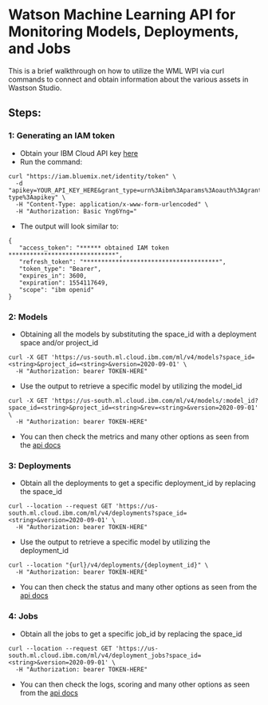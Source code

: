 # Watson Machine Learning API for Monitoring Models, Deployments, and Jobs

This is a brief walkthrough on how to utilize the WML WPI via curl commands to connect and obtain information about the various assets in Wastson Studio.

## Steps:

### 1: Generating an IAM token
- Obtain your IBM Cloud API key [here](https://cloud.ibm.com/iam/apikeys)
- Run the command:
```
curl "https://iam.bluemix.net/identity/token" \
  -d "apikey=YOUR_API_KEY_HERE&grant_type=urn%3Aibm%3Aparams%3Aoauth%3Agrant-type%3Aapikey" \
  -H "Content-Type: application/x-www-form-urlencoded" \
  -H "Authorization: Basic Yng6Yng="
```
- The output will look similar to:
```
{
   "access_token": "****** obtained IAM token ******************************",
   "refresh_token": "**************************************",
   "token_type": "Bearer",
   "expires_in": 3600,
   "expiration": 1554117649,
   "scope": "ibm openid"
}
```

### 2: Models
- Obtaining all the models by substituting the space_id with a deployment space and/or project_id
```
curl -X GET 'https://us-south.ml.cloud.ibm.com/ml/v4/models?space_id=<string>&project_id=<string>&version=2020-09-01' \
  -H "Authorization: bearer TOKEN-HERE"

```
- Use the output to retrieve a specific model by utilizing the model_id
```
curl -X GET 'https://us-south.ml.cloud.ibm.com/ml/v4/models/:model_id?space_id=<string>&project_id=<string>&rev=<string>&version=2020-09-01' \
  -H "Authorization: bearer TOKEN-HERE"
```
- You can then check the metrics and many other options as seen from the [api docs](https://cloud.ibm.com/apidocs/machine-learning#models-get)


### 3: Deployments
- Obtain all the deployments to get a specific deployment_id by replacing the space_id
```
curl --location --request GET 'https://us-south.ml.cloud.ibm.com/ml/v4/deployments?space_id=<string>&version=2020-09-01' \
  -H "Authorization: bearer TOKEN-HERE"
```

- Use the output to retrieve a specific model by utilizing the deployment_id
```
curl --location "{url}/v4/deployments/{deployment_id}" \
  -H "Authorization: bearer TOKEN-HERE"
```
- You can then check the status and many other options as seen from the [api docs](https://cloud.ibm.com/apidocs/machine-learning#deployments-get)

### 4: Jobs
- Obtain all the jobs to get a specific job_id by replacing the space_id
```
curl --location --request GET 'https://us-south.ml.cloud.ibm.com/ml/v4/deployment_jobs?space_id=<string>&version=2020-09-01' \
  -H "Authorization: bearer TOKEN-HERE"

```
- You can then check the logs, scoring  and many other options as seen from the [api docs](https://cloud.ibm.com/apidocs/machine-learning#deployment-jobs-list) 
